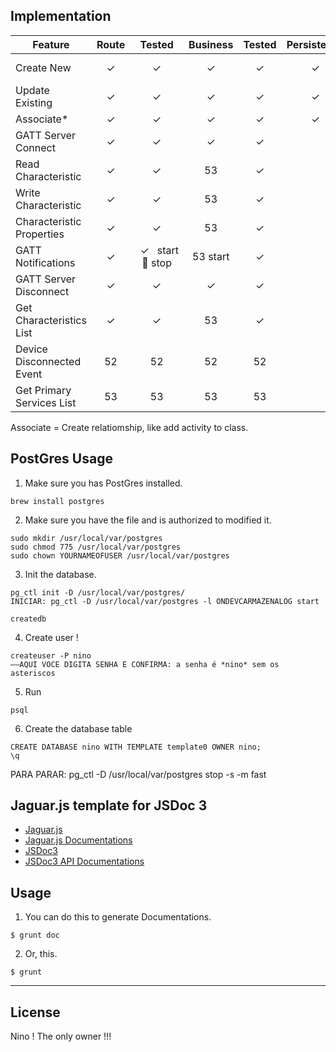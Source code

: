 Implementation
---
Feature                   | Route     | Tested  | Business | Tested | Persistence | Tested
------------------------- | :-------: | :-----: | :---: | :---: | :-----: | :-:
Create New                 | ✓         | ✓       | ✓     | ✓     | ✓       | See notes
Update Existing          | ✓         | ✓       | ✓     | ✓     | ✓       |
Associate*                | ✓         | ✓       | ✓     | ✓     | ✓       |
GATT Server Connect       | ✓         | ✓       | ✓     | ✓     |         |
Read Characteristic       | ✓         | ✓       | 53    | ✓ |
Write Characteristic      | ✓         | ✓       | 53    | ✓ |
Characteristic Properties | ✓         | ✓       | 53    | ✓     |         |
GATT Notifications        | ✓         | &nbsp;&nbsp;✓&nbsp;&nbsp;&nbsp;start <br/> :construction_worker: stop|  53 start  | ✓ |
GATT Server Disconnect    | ✓         | ✓       | ✓     | ✓     |         |
Get Characteristics List  | ✓         | ✓       | 53    | ✓     |         |
Device Disconnected Event | 52        | 52      | 52    | 52    |         |
Get Primary Services List | 53        | 53      | 53    | 53    |         |

 Associate = Create relatiomship, like add activity to class.

PostGres Usage
---------------

1. Make sure you has PostGres installed.
```
brew install postgres
```
2. Make sure you have the file and is authorized to modified it.
```
sudo mkdir /usr/local/var/postgres
sudo chmod 775 /usr/local/var/postgres
sudo chown YOURNAMEOFUSER /usr/local/var/postgres
```
3. Init the database.
```
pg_ctl init -D /usr/local/var/postgres/
INICIAR: pg_ctl -D /usr/local/var/postgres -l ONDEVCARMAZENALOG start
```
```
createdb
```
4. Create user !
```
createuser -P nino
——AQUI VOCE DIGITA SENHA E CONFIRMA: a senha é *nino* sem os asteriscos
```

5. Run
```
psql
```
6. Create the database table
```
CREATE DATABASE nino WITH TEMPLATE template0 OWNER nino;
\q
```


PARA PARAR: pg_ctl -D /usr/local/var/postgres stop -s -m fast


Jaguar.js template for JSDoc 3
---
- [Jaguar.js](http://davidshimjs.github.io/jaguarjs)
- [Jaguar.js Documentations](http://davidshimjs.github.io/jaguarjs/doc)
- [JSDoc3](https://github.com/jsdoc3/jsdoc)
- [JSDoc3 API Documentations](http://usejsdoc.org)

Usage
---
1. You can do this to generate Documentations.
```
$ grunt doc
```

2. Or, this.
```
$ grunt
```

---


License
---
Nino ! The only owner !!!
